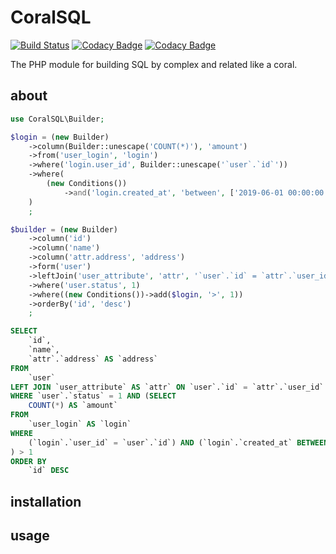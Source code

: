 # CoralSQL

[![Build Status](https://travis-ci.org/rymizuki/coral-sql.svg?branch=master)](https://travis-ci.org/rymizuki/coral-sql)
[![Codacy Badge](https://api.codacy.com/project/badge/Grade/203554ef8b6f450fbdd0c970f8e4199f)](https://www.codacy.com/app/ry-mizuki/CoralSQL?utm_source=github.com&amp;utm_medium=referral&amp;utm_content=rymizuki/CoralSQL&amp;utm_campaign=Badge_Grade)
[![Codacy Badge](https://api.codacy.com/project/badge/Coverage/203554ef8b6f450fbdd0c970f8e4199f)](https://www.codacy.com/app/ry-mizuki/CoralSQL?utm_source=github.com&utm_medium=referral&utm_content=rymizuki/CoralSQL&utm_campaign=Badge_Coverage)

The PHP module for building SQL by  complex and related like a coral.

## about

```php
use CoralSQL\Builder;

$login = (new Builder)
    ->column(Builder::unescape('COUNT(*)'), 'amount')
    ->from('user_login', 'login')
    ->where('login.user_id', Builder::unescape('`user`.`id`'))
    ->where(
        (new Conditions())
            ->and('login.created_at', 'between', ['2019-06-01 00:00:00', '2019-06-30 23:59:59'])
    )
    ;

$builder = (new Builder)
    ->column('id')
    ->column('name')
    ->column('attr.address', 'address')
    ->form('user')
    ->leftJoin('user_attribute', 'attr', '`user`.`id` = `attr`.`user_id`')
    ->where('user.status', 1)
    ->where((new Conditions())->add($login, '>', 1))
    ->orderBy('id', 'desc')
    ;
```

```sql
SELECT
    `id`,
    `name`,
    `attr`.`address` AS `address`
FROM
    `user`
LEFT JOIN `user_attribute` AS `attr` ON `user`.`id` = `attr`.`user_id`
WHERE `user`.`status` = 1 AND (SELECT
    COUNT(*) AS `amount`
FROM
    `user_login` AS `login`
WHERE
    (`login`.`user_id` = `user`.`id`) AND (`login`.`created_at` BETWEEN "2019-06-01 00:00:00" AND "2019-06-30 23:59:59")
) > 1
ORDER BY
    `id` DESC
```

## installation

## usage
